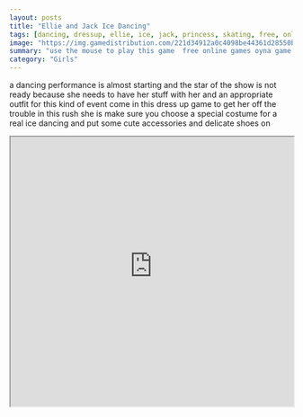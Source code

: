 ```yaml
---
layout: posts
title: "Ellie and Jack Ice Dancing"
tags: [dancing, dressup, ellie, ice, jack, princess, skating, free, online, games, oyna, game, free, games, play, play, games]
image: "https://img.gamedistribution.com/221d34912a0c4098be44361d28550bbb.jpg"
summary: "use the mouse to play this game  free online games oyna game free games play play games"
category: "Girls"
---
```


a dancing performance is almost starting and the star of the show is not ready because she needs to have her stuff with her and an appropriate outfit for this kind of event come in this dress up game to get her off the trouble in this rush she is make sure you choose a special costume for a real ice dancing and put some cute accessories and delicate shoes on

<iframe width="100%" height="480px;" src="https://html5.gamedistribution.com/221d34912a0c4098be44361d28550bbb/"></iframe>